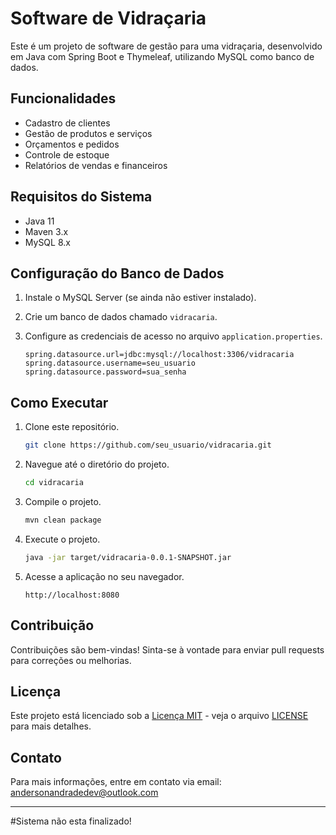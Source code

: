 # Software de Vidraçaria

Este é um projeto de software de gestão para uma vidraçaria, desenvolvido em Java com Spring Boot e Thymeleaf, utilizando MySQL como banco de dados.

## Funcionalidades

- Cadastro de clientes
- Gestão de produtos e serviços
- Orçamentos e pedidos
- Controle de estoque
- Relatórios de vendas e financeiros

## Requisitos do Sistema

- Java 11
- Maven 3.x
- MySQL 8.x

## Configuração do Banco de Dados

1. Instale o MySQL Server (se ainda não estiver instalado).
2. Crie um banco de dados chamado `vidracaria`.
3. Configure as credenciais de acesso no arquivo `application.properties`.

   ```properties
   spring.datasource.url=jdbc:mysql://localhost:3306/vidracaria
   spring.datasource.username=seu_usuario
   spring.datasource.password=sua_senha
   ```

## Como Executar

1. Clone este repositório.
   ```bash
   git clone https://github.com/seu_usuario/vidracaria.git
   ```

2. Navegue até o diretório do projeto.
   ```bash
   cd vidracaria
   ```

3. Compile o projeto.
   ```bash
   mvn clean package
   ```

4. Execute o projeto.
   ```bash
   java -jar target/vidracaria-0.0.1-SNAPSHOT.jar
   ```

5. Acesse a aplicação no seu navegador.
   ```
   http://localhost:8080
   ```

## Contribuição

Contribuições são bem-vindas! Sinta-se à vontade para enviar pull requests para correções ou melhorias.

## Licença

Este projeto está licenciado sob a [Licença MIT](https://opensource.org/licenses/MIT) - veja o arquivo [LICENSE](LICENSE) para mais detalhes.

## Contato

Para mais informações, entre em contato via email: andersonandradedev@outlook.com

---

#Sistema não esta finalizado!
 
